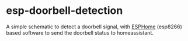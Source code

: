 # esp-doorbell-detection
A simple schematic to detect a doorbell signal, with [ESPHome](https://esphome.io/) (esp8266) based software to send the doorbell status to homeassistant. 

